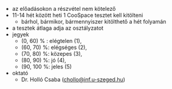 - az előadásokon a részvétel nem kötelező
- 11-14 hét között heti 1 CooSpace tesztet kell kitölteni
	- bárhol, bármikor, bármennyiszer kitölthető a hét folyamán
- a tesztek átlaga adja az osztályzatot
- jegyek
	- (0, 60) % : elégtelen (1),
	- (60, 70) %: elégséges (2),
	- (70, 80) %: közepes (3),
	- (80, 90) %: jó (4),
	- (90, 100 %: jeles (5)
- oktató
	- Dr. Holló Csaba ([chollo@inf.u-szeged.hu](mailto:chollo@inf.u-szeged.hu))
